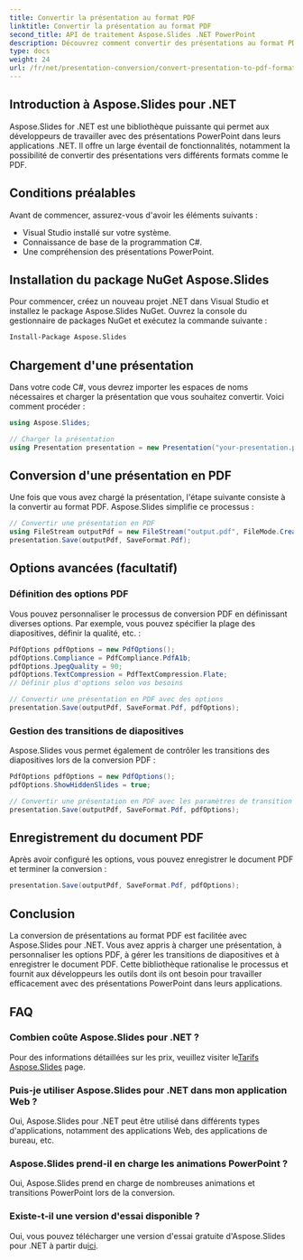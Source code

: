 ```yaml
---
title: Convertir la présentation au format PDF
linktitle: Convertir la présentation au format PDF
second_title: API de traitement Aspose.Slides .NET PowerPoint
description: Découvrez comment convertir des présentations au format PDF à l'aide d'Aspose.Slides pour .NET. Guide étape par étape avec le code source. Conversion efficace et efficiente.
type: docs
weight: 24
url: /fr/net/presentation-conversion/convert-presentation-to-pdf-format/
---
```


## Introduction à Aspose.Slides pour .NET

Aspose.Slides for .NET est une bibliothèque puissante qui permet aux développeurs de travailler avec des présentations PowerPoint dans leurs applications .NET. Il offre un large éventail de fonctionnalités, notamment la possibilité de convertir des présentations vers différents formats comme le PDF.

## Conditions préalables

Avant de commencer, assurez-vous d'avoir les éléments suivants :

- Visual Studio installé sur votre système.
- Connaissance de base de la programmation C#.
- Une compréhension des présentations PowerPoint.

## Installation du package NuGet Aspose.Slides

Pour commencer, créez un nouveau projet .NET dans Visual Studio et installez le package Aspose.Slides NuGet. Ouvrez la console du gestionnaire de packages NuGet et exécutez la commande suivante :

```bash
Install-Package Aspose.Slides
```

## Chargement d'une présentation

Dans votre code C#, vous devrez importer les espaces de noms nécessaires et charger la présentation que vous souhaitez convertir. Voici comment procéder :

```csharp
using Aspose.Slides;

// Charger la présentation
using Presentation presentation = new Presentation("your-presentation.pptx");
```

## Conversion d'une présentation en PDF

Une fois que vous avez chargé la présentation, l'étape suivante consiste à la convertir au format PDF. Aspose.Slides simplifie ce processus :

```csharp
// Convertir une présentation en PDF
using FileStream outputPdf = new FileStream("output.pdf", FileMode.Create);
presentation.Save(outputPdf, SaveFormat.Pdf);
```

## Options avancées (facultatif)

### Définition des options PDF

Vous pouvez personnaliser le processus de conversion PDF en définissant diverses options. Par exemple, vous pouvez spécifier la plage des diapositives, définir la qualité, etc. :

```csharp
PdfOptions pdfOptions = new PdfOptions();
pdfOptions.Compliance = PdfCompliance.PdfA1b;
pdfOptions.JpegQuality = 90;
pdfOptions.TextCompression = PdfTextCompression.Flate;
// Définir plus d'options selon vos besoins

// Convertir une présentation en PDF avec des options
presentation.Save(outputPdf, SaveFormat.Pdf, pdfOptions);
```

### Gestion des transitions de diapositives

Aspose.Slides vous permet également de contrôler les transitions des diapositives lors de la conversion PDF :

```csharp
PdfOptions pdfOptions = new PdfOptions();
pdfOptions.ShowHiddenSlides = true;

// Convertir une présentation en PDF avec les paramètres de transition
presentation.Save(outputPdf, SaveFormat.Pdf, pdfOptions);
```

## Enregistrement du document PDF

Après avoir configuré les options, vous pouvez enregistrer le document PDF et terminer la conversion :

```csharp
presentation.Save(outputPdf, SaveFormat.Pdf, pdfOptions);
```

## Conclusion

La conversion de présentations au format PDF est facilitée avec Aspose.Slides pour .NET. Vous avez appris à charger une présentation, à personnaliser les options PDF, à gérer les transitions de diapositives et à enregistrer le document PDF. Cette bibliothèque rationalise le processus et fournit aux développeurs les outils dont ils ont besoin pour travailler efficacement avec des présentations PowerPoint dans leurs applications.

## FAQ

### Combien coûte Aspose.Slides pour .NET ?

 Pour des informations détaillées sur les prix, veuillez visiter le[Tarifs Aspose.Slides](https://purchase.aspose.com/admin/pricing/slides/family) page.

### Puis-je utiliser Aspose.Slides pour .NET dans mon application Web ?

Oui, Aspose.Slides pour .NET peut être utilisé dans différents types d'applications, notamment des applications Web, des applications de bureau, etc.

### Aspose.Slides prend-il en charge les animations PowerPoint ?

Oui, Aspose.Slides prend en charge de nombreuses animations et transitions PowerPoint lors de la conversion.

### Existe-t-il une version d'essai disponible ?

 Oui, vous pouvez télécharger une version d'essai gratuite d'Aspose.Slides pour .NET à partir du[ici](https://products.aspose.com/slides/net).